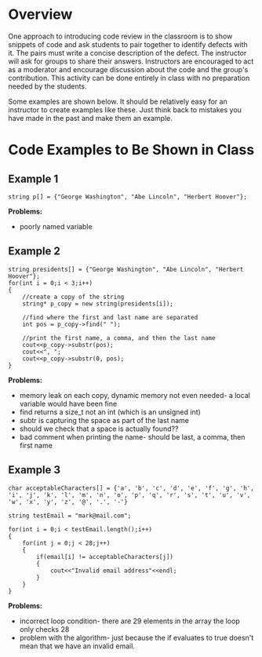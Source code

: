 # Overview

One approach to introducing code review in the classroom is to show snippets of code and ask students to pair together to identify defects with it. The pairs must write a concise description of the defect. The instructor will ask for groups to share their answers. Instructors are encouraged to act as a moderator and encourage discussion about the code and the group's contribution. This activity can be done entirely in class with no preparation needed by the students. 

Some examples are shown below. It should be relatively easy for an instructor to create examples like these. Just think back to mistakes you have made in the past and make them an example.


# Code Examples to Be Shown in Class

## Example 1

```
string p[] = {"George Washington", "Abe Lincoln", "Herbert Hoover"};
```

**Problems:**

- poorly named variable

## Example 2

```
string presidents[] = {"George Washington", "Abe Lincoln", "Herbert Hoover"};
for(int i = 0;i < 3;i++)
{
	//create a copy of the string
	string* p_copy = new string(presidents[i]);
	
	//find where the first and last name are separated
	int pos = p_copy->find(" ");
	
	//print the first name, a comma, and then the last name
	cout<<p_copy->substr(pos);
	cout<<", ";
	cout<<p_copy->substr(0, pos);
}

```

**Problems:**

- memory leak on each copy, dynamic memory not even needed- a local variable would have been fine
- find returns a size_t not an int (which is an unsigned int)
- subtr is capturing the space as part of the last name
- should we check that a space is actually found??
- bad comment when printing the name- should be last, a comma, then first name

## Example 3

```
char acceptableCharacters[] = {'a', 'b', 'c', 'd', 'e', 'f', 'g', 'h', 'i', 'j', 'k', 'l', 'm', 'n', 'o', 'p', 'q', 'r', 's', 't', 'u', 'v', 'w', 'x', 'y', 'z', '@', '.', '-'}

string testEmail = "mark@mail.com";

for(int i = 0;i < testEmail.length();i++)
{
	for(int j = 0;j < 28;j++)
	{
		if(email[i] != acceptableCharacters[j])
		{
			cout<<"Invalid email address"<<endl;
		}
	}
}
```

**Problems:**

- incorrect loop condition- there are 29 elements in the array the loop only checks 28
- problem with the algorithm- just because the if evaluates to true doesn't mean that we have an invalid email. 
